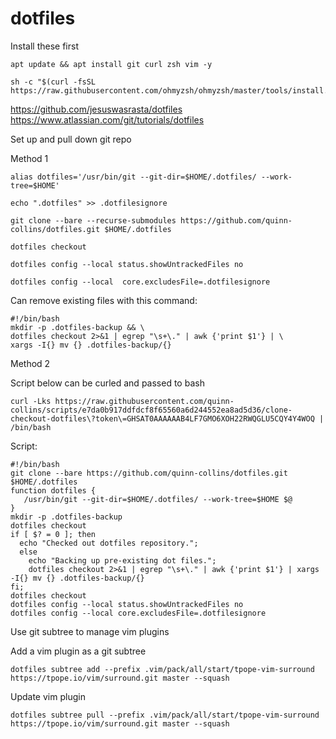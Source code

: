 # dotfiles

Install these first
```
apt update && apt install git curl zsh vim -y
```
```
sh -c "$(curl -fsSL https://raw.githubusercontent.com/ohmyzsh/ohmyzsh/master/tools/install.sh)"
```

https://github.com/jesuswasrasta/dotfiles
https://www.atlassian.com/git/tutorials/dotfiles

Set up and pull down git repo

Method 1
```
alias dotfiles='/usr/bin/git --git-dir=$HOME/.dotfiles/ --work-tree=$HOME'
```
```
echo ".dotfiles" >> .dotfilesignore
```
```
git clone --bare --recurse-submodules https://github.com/quinn-collins/dotfiles.git $HOME/.dotfiles
```
```
dotfiles checkout
```
```
dotfiles config --local status.showUntrackedFiles no
```
```
dotfiles config --local  core.excludesFile=.dotfilesignore
```

Can remove existing files with this command:
```
#!/bin/bash
mkdir -p .dotfiles-backup && \
dotfiles checkout 2>&1 | egrep "\s+\." | awk {'print $1'} | \
xargs -I{} mv {} .dotfiles-backup/{}
```

Method 2

Script below can be curled and passed to bash
```
curl -Lks https://raw.githubusercontent.com/quinn-collins/scripts/e7da0b917ddfdcf8f65560a6d244552ea8ad5d36/clone-checkout-dotfiles\?token\=GHSAT0AAAAAAB4LF7GMO6XOH22RWQGLU5CQY4Y4WOQ | /bin/bash
```

Script:
```
#!/bin/bash
git clone --bare https://github.com/quinn-collins/dotfiles.git $HOME/.dotfiles
function dotfiles {
   /usr/bin/git --git-dir=$HOME/.dotfiles/ --work-tree=$HOME $@
}
mkdir -p .dotfiles-backup
dotfiles checkout
if [ $? = 0 ]; then
  echo "Checked out dotfiles repository.";
  else
    echo "Backing up pre-existing dot files.";
    dotfiles checkout 2>&1 | egrep "\s+\." | awk {'print $1'} | xargs -I{} mv {} .dotfiles-backup/{}
fi;
dotfiles checkout
dotfiles config --local status.showUntrackedFiles no
dotfiles config --local core.excludesFile=.dotfilesignore
```

Use git subtree to manage vim plugins

Add a vim plugin as a git subtree
```
dotfiles subtree add --prefix .vim/pack/all/start/tpope-vim-surround https://tpope.io/vim/surround.git master --squash
```

Update vim plugin
```
dotfiles subtree pull --prefix .vim/pack/all/start/tpope-vim-surround https://tpope.io/vim/surround.git master --squash
```
